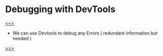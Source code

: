 # Debugging with DevTools

[<<<](./03.09_README.md)

- We can use Devtools to debug any Errors ( redundant information but needed )


[>>>](./03.11_README.md)
